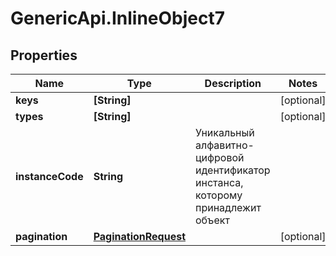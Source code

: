 # GenericApi.InlineObject7

## Properties

Name | Type | Description | Notes
------------ | ------------- | ------------- | -------------
**keys** | **[String]** |  | [optional] 
**types** | **[String]** |  | [optional] 
**instanceCode** | **String** | Уникальный алфавитно-цифровой идентификатор инстанса, которому принадлежит объект | 
**pagination** | [**PaginationRequest**](PaginationRequest.md) |  | [optional] 


